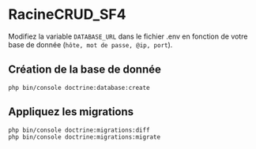 # RacineCRUD_SF4
Modifiez la variable `DATABASE_URL` dans le fichier .env en fonction de votre base de donnée 
(`hôte, mot de passe, @ip, port`).  
## Création de la base de donnée  
`php bin/console doctrine:database:create`  
## Appliquez les migrations  
`php bin/console doctrine:migrations:diff`   
`php bin/console doctrine:migrations:migrate`   

